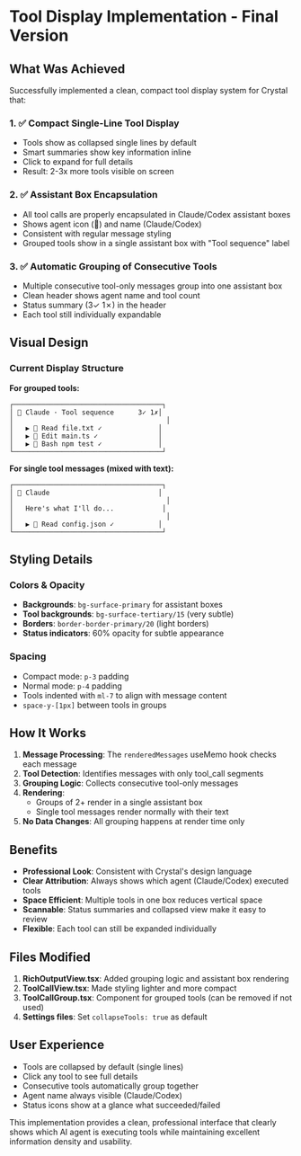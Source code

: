 # Tool Display Implementation - Final Version

## What Was Achieved

Successfully implemented a clean, compact tool display system for Crystal that:

### 1. ✅ **Compact Single-Line Tool Display**
- Tools show as collapsed single lines by default
- Smart summaries show key information inline
- Click to expand for full details
- Result: 2-3x more tools visible on screen

### 2. ✅ **Assistant Box Encapsulation**
- All tool calls are properly encapsulated in Claude/Codex assistant boxes
- Shows agent icon (🤖) and name (Claude/Codex)
- Consistent with regular message styling
- Grouped tools show in a single assistant box with "Tool sequence" label

### 3. ✅ **Automatic Grouping of Consecutive Tools**
- Multiple consecutive tool-only messages group into one assistant box
- Clean header shows agent name and tool count
- Status summary (3✓ 1✗) in the header
- Each tool still individually expandable

## Visual Design

### Current Display Structure

**For grouped tools:**
```
┌─────────────────────────────────────┐
│ 🤖 Claude · Tool sequence      3✓ 1✗│
│                                      │
│   ▶ 🔧 Read file.txt ✓              │
│   ▶ 🔧 Edit main.ts ✓               │
│   ▶ 🔧 Bash npm test ✓              │
└─────────────────────────────────────┘
```

**For single tool messages (mixed with text):**
```
┌─────────────────────────────────────┐
│ 🤖 Claude                           │
│                                      │
│   Here's what I'll do...            │
│                                      │
│   ▶ 🔧 Read config.json ✓           │
└─────────────────────────────────────┘
```

## Styling Details

### Colors & Opacity
- **Backgrounds**: `bg-surface-primary` for assistant boxes
- **Tool backgrounds**: `bg-surface-tertiary/15` (very subtle)
- **Borders**: `border-border-primary/20` (light borders)
- **Status indicators**: 60% opacity for subtle appearance

### Spacing
- Compact mode: `p-3` padding
- Normal mode: `p-4` padding
- Tools indented with `ml-7` to align with message content
- `space-y-[1px]` between tools in groups

## How It Works

1. **Message Processing**: The `renderedMessages` useMemo hook checks each message
2. **Tool Detection**: Identifies messages with only tool_call segments
3. **Grouping Logic**: Collects consecutive tool-only messages
4. **Rendering**: 
   - Groups of 2+ render in a single assistant box
   - Single tool messages render normally with their text
5. **No Data Changes**: All grouping happens at render time only

## Benefits

- **Professional Look**: Consistent with Crystal's design language
- **Clear Attribution**: Always shows which agent (Claude/Codex) executed tools
- **Space Efficient**: Multiple tools in one box reduces vertical space
- **Scannable**: Status summaries and collapsed view make it easy to review
- **Flexible**: Each tool can still be expanded individually

## Files Modified

1. **RichOutputView.tsx**: Added grouping logic and assistant box rendering
2. **ToolCallView.tsx**: Made styling lighter and more compact
3. **ToolCallGroup.tsx**: Component for grouped tools (can be removed if not used)
4. **Settings files**: Set `collapseTools: true` as default

## User Experience

- Tools are collapsed by default (single lines)
- Click any tool to see full details
- Consecutive tools automatically group together
- Agent name always visible (Claude/Codex)
- Status icons show at a glance what succeeded/failed

This implementation provides a clean, professional interface that clearly shows which AI agent is executing tools while maintaining excellent information density and usability.